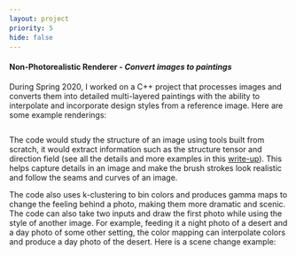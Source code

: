 ```yaml
---
layout: project
priority: 5
hide: false
---
```

#### Non-Photorealistic Renderer - _Convert images to paintings_

During Spring 2020, I worked on a C++ project that processes images and converts them
into detailed multi-layered paintings with the ability to interpolate and incorporate
design styles from a reference image. Here are some example renderings:

<div>
<table id="nprtable">
<tbody>
<tr hidden>
<td>
<img src="https://raw.githubusercontent.com/itstorque/Non-Photorealistic-Renderer/main/Input/unsplash_photos/unsplash_5.png"  alt="1" width="100%" loading="lazy"></td>

<td><img src="https://raw.githubusercontent.com/itstorque/Non-Photorealistic-Renderer/main/Output/unsplash_5_gamma.png" alt="2" width="100%" loading="lazy"></td>
</tr>
<tr hidden>
<td> <img src="https://raw.githubusercontent.com/itstorque/Non-Photorealistic-Renderer/main/Input/unsplash_photos/unsplash_6.png"  alt="1" width="100%" loading="lazy"></td>

<td><img src="https://raw.githubusercontent.com/itstorque/Non-Photorealistic-Renderer/main/Output/unsplash_6_gamma.png" alt="2" width="100%" loading="lazy"></td>
</tr>
<tr hidden>
<td> <img src="https://raw.githubusercontent.com/itstorque/Non-Photorealistic-Renderer/main/Input/unsplash_photos/unsplash_7.png"  alt="1" width="100%" loading="lazy"></td>

<td><img src="https://raw.githubusercontent.com/itstorque/Non-Photorealistic-Renderer/main/Output/unsplash_7_gamma.png" alt="2" width="100%" loading="lazy"></td>
</tr>
<tr hidden>
<td> <img src="https://raw.githubusercontent.com/itstorque/Non-Photorealistic-Renderer/main/Input/unsplash_photos/unsplash_3.png"  alt="1" width="100%" loading="lazy"></td>

<td><img src="https://raw.githubusercontent.com/itstorque/Non-Photorealistic-Renderer/main/Output/unsplash_3_gamma.png" alt="2" width="100%" loading="lazy"></td>
</tr>
<tr hidden>
<td> <img src="https://raw.githubusercontent.com/itstorque/Non-Photorealistic-Renderer/main/Input/unsplash_photos/unsplash_1.png"  alt="1" width="100%" loading="lazy"></td>

<td><img src="https://raw.githubusercontent.com/itstorque/Non-Photorealistic-Renderer/main/Output/unsplash_1_gamma.png" alt="2" width="100%" loading="lazy"></td>
</tr>
</tbody>
</table>
</div>

The code would study the structure of an image using tools built from scratch, it would
extract information such as the structure tensor and direction field (see all the details
and more examples in this [write-up](
  https://drive.google.com/file/d/1x5Y84A4EAHg7Zd1aBR3Q-ojyGOiilACJ/view
)).
This helps capture details in an image and make the brush strokes look realistic and
follow the seams and curves of an image.

The code also uses k-clustering to bin colors and produces gamma maps to change the feeling
behind a photo, making them more dramatic and scenic. The code can also take two inputs
and draw the first photo while using the style of another image. For example, feeding it a
night photo of a desert and a day photo of some other setting, the color mapping can interpolate
colors and produce a day photo of the desert. Here is a scene change example:

<img src="" data-echo="resources/npr_reference.jpg" class="innerphoto"/>
